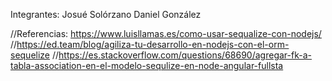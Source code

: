 Integrantes: 
Josué Solórzano
Daniel González

//Referencias: https://www.luisllamas.es/como-usar-sequalize-con-nodejs/
//https://ed.team/blog/agiliza-tu-desarrollo-en-nodejs-con-el-orm-sequelize
//https://es.stackoverflow.com/questions/68690/agregar-fk-a-tabla-association-en-el-modelo-sequlize-en-node-angular-fullsta
